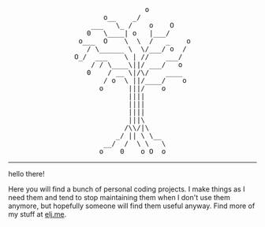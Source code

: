 <div id="tree" align="center">
<pre>
                o         
       o__    _/            
    ___   \_ /    o    O    
   0   \____| o   |___/     
 o___  O    \  \  /   _    o
   / \______ \  \/___/ o  / 
O_/  ___    \ | //    ___/  
    / / \____\||/ ___/   o  
   0    / __ \|/\/    ____  
       / o  \ ||/____/    o 
      o      |||/    o      
             ||||           
             ||||           
             ||||           
             |||\           
            /\\/|\          
          _/ || \ \__       
       __/  /  \ \   \      
      o    0    o O  o      
</pre>
</div>

---

hello there!

Here you will find a bunch of personal coding projects. I make things as I need them and tend to stop maintaining them when I don't use them anymore, but hopefully someone will find them useful anyway. Find more of my stuff at [elj.me](https://elj.me).

<!--
**4Evergreen4/4Evergreen4** is a ✨ _special_ ✨ repository because its `README.md` (this file) appears on your GitHub profile.

Here are some ideas to get you started:

- 🔭 I’m currently working on ...
- 🌱 I’m currently learning ...
- 👯 I’m looking to collaborate on ...
- 🤔 I’m looking for help with ...
- 💬 Ask me about ...
- 📫 How to reach me: ...
- 😄 Pronouns: ...
- ⚡ Fun fact: ...
-->

